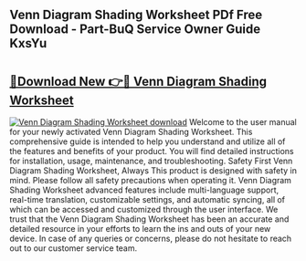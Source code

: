 ## Venn Diagram Shading Worksheet PDf Free Download - Part-BuQ Service Owner Guide KxsYu

# <h2><a href="http://dft8ty.blite.top/?on=Venn+Diagram+Shading+Worksheet">🔗Download New 👉🔴 Venn Diagram Shading Worksheet</a></h2>

[![Venn Diagram Shading Worksheet download](https://i.imgur.com/lujVjoI.png)](http://dft8ty.blite.top/?on=Venn+Diagram+Shading+Worksheet)
Welcome to the user manual for your newly activated Venn Diagram Shading Worksheet. This comprehensive guide is intended to help you understand and utilize all of the features and benefits of your product. You will find detailed instructions for installation, usage, maintenance, and troubleshooting. Safety First Venn Diagram Shading Worksheet, Always This product is designed with safety in mind. Please follow all safety precautions when operating it. Venn Diagram Shading Worksheet advanced features include multi-language support, real-time translation, customizable settings, and automatic syncing, all of which can be accessed and customized through the user interface. We trust that the Venn Diagram Shading Worksheet has been an accurate and detailed resource in your efforts to learn the ins and outs of your new device. In case of any queries or concerns, please do not hesitate to reach out to our customer service team.
